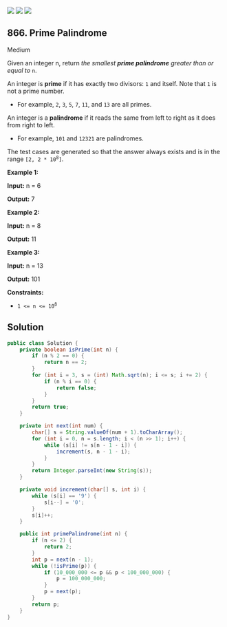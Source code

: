 [![](https://img.shields.io/github/stars/javadev/LeetCode-in-Java?label=Stars&style=flat-square)](https://github.com/javadev/LeetCode-in-Java)
[![](https://img.shields.io/github/forks/javadev/LeetCode-in-Java?label=Fork%20me%20on%20GitHub%20&style=flat-square)](https://github.com/javadev/LeetCode-in-Java/fork)
[![](https://img.shields.io/badge/-LeetCode%20in%20Kotlin-blue?style=flat-square)](https://github.com/javadev/LeetCode-in-Kotlin)

## 866\. Prime Palindrome

Medium

Given an integer n, return _the smallest **prime palindrome** greater than or equal to_ `n`.

An integer is **prime** if it has exactly two divisors: `1` and itself. Note that `1` is not a prime number.

*   For example, `2`, `3`, `5`, `7`, `11`, and `13` are all primes.

An integer is a **palindrome** if it reads the same from left to right as it does from right to left.

*   For example, `101` and `12321` are palindromes.

The test cases are generated so that the answer always exists and is in the range <code>[2, 2 * 10<sup>8</sup>]</code>.

**Example 1:**

**Input:** n = 6

**Output:** 7

**Example 2:**

**Input:** n = 8

**Output:** 11

**Example 3:**

**Input:** n = 13

**Output:** 101

**Constraints:**

*   <code>1 <= n <= 10<sup>8</sup></code>

## Solution

```java
public class Solution {
    private boolean isPrime(int n) {
        if (n % 2 == 0) {
            return n == 2;
        }
        for (int i = 3, s = (int) Math.sqrt(n); i <= s; i += 2) {
            if (n % i == 0) {
                return false;
            }
        }
        return true;
    }

    private int next(int num) {
        char[] s = String.valueOf(num + 1).toCharArray();
        for (int i = 0, n = s.length; i < (n >> 1); i++) {
            while (s[i] != s[n - 1 - i]) {
                increment(s, n - 1 - i);
            }
        }
        return Integer.parseInt(new String(s));
    }

    private void increment(char[] s, int i) {
        while (s[i] == '9') {
            s[i--] = '0';
        }
        s[i]++;
    }

    public int primePalindrome(int n) {
        if (n <= 2) {
            return 2;
        }
        int p = next(n - 1);
        while (!isPrime(p)) {
            if (10_000_000 <= p && p < 100_000_000) {
                p = 100_000_000;
            }
            p = next(p);
        }
        return p;
    }
}
```